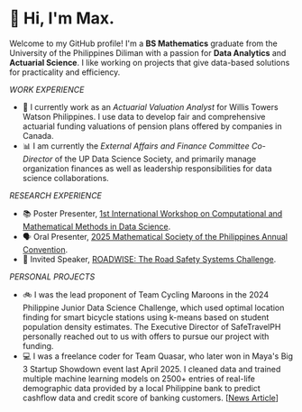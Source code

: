 # 👋 Hi, I'm Max.

Welcome to my GitHub profile! I'm a **BS Mathematics** graduate from the University of the Philippines Diliman with a passion for **Data Analytics** and **Actuarial Science**. I like working on projects that give data-based solutions for practicality and efficiency.

_WORK EXPERIENCE_
* 💼 I currently work as an _Actuarial Valuation Analyst_ for Willis Towers Watson Philippines. I use data to develop fair and comprehensive actuarial funding valuations of pension plans offered by companies in Canada.
* 📊 I am currently the _External Affairs and Finance Committee Co-Director_ of the UP Data Science Society, and primarily manage organization finances as well as leadership responsibilities for data science collaborations.

_RESEARCH EXPERIENCE_
* 📚 Poster Presenter, [1st International Workshop on Computational and Mathematical Methods in Data Science](https://www.facebook.com/IMathUPD/posts/2025-international-workshop-on-computational-and-mathematical-methods-in-data-sc/1161514155982439/).
* 🗣️ Oral Presenter, [2025 Mathematical Society of the Philippines Annual Convention](https://www.mathsociety.ph/).
* 🎤 Invited Speaker, [ROADWISE: The Road Safety Systems Challenge](https://www.facebook.com/p/RoadWise-Safe-Systems-Challenge-Philippines-61576205827063/).

_PERSONAL PROJECTS_
* 🚲 I was the lead proponent of Team Cycling Maroons in the 2024 Philippine Junior Data Science Challenge, which used optimal location finding for smart bicycle stations using k-means based on student population density estimates. The Executive Director of SafeTravelPH personally reached out to us with offers to pursue our project with funding.
* 💻 I was a freelance coder for Team Quasar, who later won in Maya's Big 3 Startup Showdown event last April 2025. I cleaned data and trained multiple machine learning models on 2500+ entries of real-life demographic data provided by a local Philippine bank to predict cashflow data and credit score of banking customers. [[News Article](https://manilastandard.net/tech/314584265/maya-champions-young-innovators-at-the-big-3-startup-showdown.html)]
